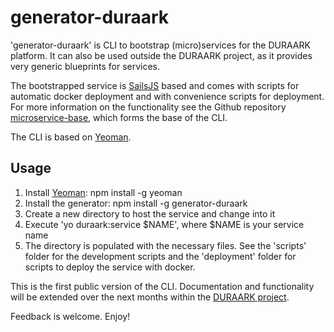 # generator-duraark

'generator-duraark' is CLI to bootstrap (micro)services for the DURAARK platform. It can also be used outside the DURAARK project, as it provides very generic blueprints for services.

The bootstrapped service is [SailsJS](http://sailsjs.org) based and comes with scripts for automatic docker deployment and with convenience scripts for deployment. For more information on the functionality see the Github repository [microservice-base](https://github.com/DURAARK/microservice-base), which forms the base of the CLI.

The CLI is based on [Yeoman](http://yeoman.io).

## Usage

1. Install [Yeoman](http://yeoman.io): npm install -g yeoman
2. Install the generator: npm install -g generator-duraark
3. Create a new directory to host the service and change into it
4. Execute 'yo duraark:service $NAME', where $NAME is your service name
5. The directory is populated with the necessary files. See the 'scripts' folder for the development scripts and the 'deployment' folder for scripts to deploy the service with docker.

This is the first public version of the CLI. Documentation and functionality will be extended over the next months within the [DURAARK project](http://duraark.eu).

Feedback is welcome. Enjoy!
